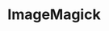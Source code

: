 ---
git: https://github.com/ImageMagick
images:
- imagemagick-ar21.svg
- imagemagick-icon.svg
logohandle: imagemagick
sort: imagemagick
tags:
- graphics
- programming_library
title: ImageMagick
twitter: https://x.com/ImageMagick
website: https://www.imagemagick.org/
wikipedia: https://en.wikipedia.org/wiki/ImageMagick
---